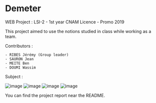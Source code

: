 # Demeter

WEB Project : LSI-2 - 1st year CNAM Licence - Promo 2019

This project aimed to use the notions studied in class while working as a team.
 
 Contributors :
 
    - RIBES Jérémy (Group leader)
    - SAURON Jean
    - MEITE Ben
    - DOUMI Wassim
 
 Subject :
 
![image](https://user-images.githubusercontent.com/71068295/228621785-384bf120-9ede-4871-b241-1d548c00063b.png)
![image](https://user-images.githubusercontent.com/71068295/228622666-b69ffb54-6706-4070-a428-e16c8a43a267.png)
![image](https://user-images.githubusercontent.com/71068295/228621923-2f183868-f6aa-44fd-a297-154c8c27c224.png)
![image](https://user-images.githubusercontent.com/71068295/228622472-14326e36-aaa3-4874-8a13-46cb7393c7f2.png)

You can find the project report near the README.
